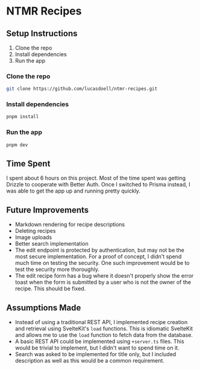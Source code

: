 # NTMR Recipes

## Setup Instructions

1. Clone the repo
2. Install dependencies
3. Run the app

### Clone the repo

```bash
git clone https://github.com/lucasdoell/ntmr-recipes.git
```

### Install dependencies

```bash
pnpm install
```

### Run the app

```bash
pnpm dev
```

## Time Spent

I spent about 6 hours on this project. Most of the time spent was getting Drizzle to cooperate with Better Auth. Once I switched to Prisma instead, I was able to get the app up and running pretty quickly.

## Future Improvements

- Markdown rendering for recipe descriptions
- Deleting recipes
- Image uploads
- Better search implementation
- The edit endpoint is protected by authentication, but may not be the most secure implementation. For a proof of concept, I didn't spend much time on testing the security. One such improvement would be to test the security more thoroughly.
- The edit recipe form has a bug where it doesn't properly show the error toast when the form is submitted by a user who is not the owner of the recipe. This should be fixed.

## Assumptions Made

- Instead of using a traditional REST API, I implemented recipe creation and retrieval using SvelteKit's `load` functions. This is idiomatic SvelteKit and allows me to use the `load` function to fetch data from the database.
- A basic REST API could be implemented using `+server.ts` files. This would be trivial to implement, but I didn't want to spend time on it.
- Search was asked to be implemented for title only, but I included description as well as this would be a common requirement.
